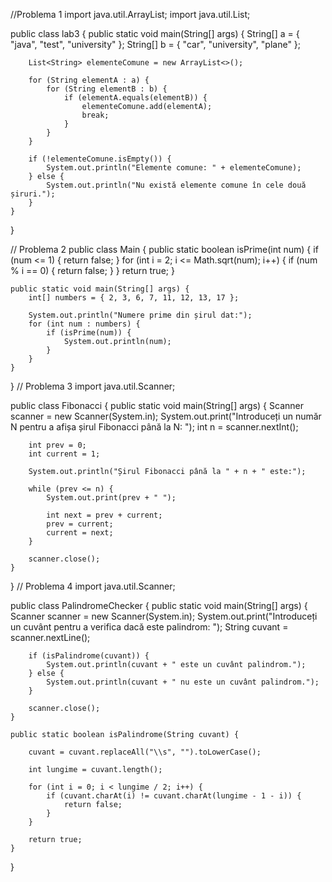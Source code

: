 
//Problema 1
import java.util.ArrayList;
import java.util.List;

public class lab3 {
    public static void main(String[] args) {
        String[] a = { "java", "test", "university" };
        String[] b = { "car", "university", "plane" };

        List<String> elementeComune = new ArrayList<>();

        for (String elementA : a) {
            for (String elementB : b) {
                if (elementA.equals(elementB)) {
                    elementeComune.add(elementA);
                    break;
                }
            }
        }

        if (!elementeComune.isEmpty()) {
            System.out.println("Elemente comune: " + elementeComune);
        } else {
            System.out.println("Nu există elemente comune în cele două șiruri.");
        }
    }
}

// Problema 2
public class Main {
    public static boolean isPrime(int num) {
        if (num <= 1) {
            return false;
        }
        for (int i = 2; i <= Math.sqrt(num); i++) {
            if (num % i == 0) {
                return false;
            }
        }
        return true;
    }

    public static void main(String[] args) {
        int[] numbers = { 2, 3, 6, 7, 11, 12, 13, 17 };

        System.out.println("Numere prime din șirul dat:");
        for (int num : numbers) {
            if (isPrime(num)) {
                System.out.println(num);
            }
        }
    }
}
// Problema 3
import java.util.Scanner;

public class Fibonacci {
    public static void main(String[] args) {
        Scanner scanner = new Scanner(System.in);
        System.out.print("Introduceți un număr N pentru a afișa șirul Fibonacci până la N: ");
        int n = scanner.nextInt();

        int prev = 0;
        int current = 1;

        System.out.println("Șirul Fibonacci până la " + n + " este:");

        while (prev <= n) {
            System.out.print(prev + " ");

            int next = prev + current;
            prev = current;
            current = next;
        }

        scanner.close();
    }
}
// Problema 4
import java.util.Scanner;

public class PalindromeChecker {
    public static void main(String[] args) {
        Scanner scanner = new Scanner(System.in);
        System.out.print("Introduceți un cuvânt pentru a verifica dacă este palindrom: ");
        String cuvant = scanner.nextLine();

        if (isPalindrome(cuvant)) {
            System.out.println(cuvant + " este un cuvânt palindrom.");
        } else {
            System.out.println(cuvant + " nu este un cuvânt palindrom.");
        }

        scanner.close();
    }

    public static boolean isPalindrome(String cuvant) {

        cuvant = cuvant.replaceAll("\\s", "").toLowerCase();

        int lungime = cuvant.length();

        for (int i = 0; i < lungime / 2; i++) {
            if (cuvant.charAt(i) != cuvant.charAt(lungime - 1 - i)) {
                return false;
            }
        }

        return true;
    }
}
